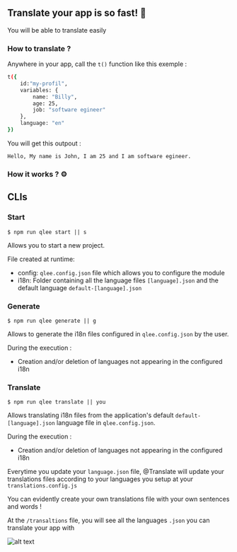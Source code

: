 ## Translate your app is so fast! 🚀

You will be able to translate easily

### How to translate ?

Anywhere in your app, call the `t()` function like this exemple :

```bash
t({
    id:"my-profil",
    variables: {
        name: "Billy",
        age: 25,
        job: "software egineer"
    },
    language: "en"
})
```

You will get this outpout :

`Hello, My name is John, I am 25 and I am software egineer.`

### How it works ? ⚙️

## CLIs

### **Start**

```
$ npm run qlee start || s
```

Allows you to start a new project.

File created at runtime:

- config: `qlee.config.json` file which allows you to configure the module
- i18n: Folder containing all the language files `[language].json` and the default language `default-[language].json`

### **Generate**

```
$ npm run qlee generate || g
```

Allows to generate the i18n files configured in `qlee.config.json` by the user.

During the execution :

- Creation and/or deletion of languages ​​not appearing in the configured i18n

### **Translate**

```
$ npm run qlee translate || you
```

Allows translating i18n files from the application's default `default-[language].json` language file in `qlee.config.json`.

During the execution :

- Creation and/or deletion of languages ​​not appearing in the configured i18n

Everytime you update your `language.json` file, @Translate will update your translations files according to your languages you setup at your `translations.config.js`

You can evidently create your own translations file with your own sentences and words !

At the `/transaltions` file, you will see all the languages `.json` you can translate your app with

![alt text](https://kiwee.site/wp-content/uploads/2023/04/Capture-decran-le-2023-04-09-a-21.13.21.png)

```

```
